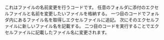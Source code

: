 これはファイルの名前変更を行うコードです。
任意のフォルダに添付のエクセルファイルと名前を変更したいファイルを格納する。
一つ目のコードでフォルダ内にあるファイル名を取得しエクセルファイルに追記。
次にそのエクセルファイルに新しいファイル名を記載する。
二つ目のコードを実行することでエクセルファイルに記載したファイル名に変更されます。
